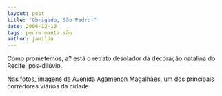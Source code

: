 ```yaml
---
layout: post
title: "Obrigado, São Pedro!"
date: 2006-12-19
tags: pedro manta,são
author: jamildo
---
```

Como prometemos, a? est&aacute; o retrato desolador da decora&ccedil;&atilde;o natalina do Recife, p&oacute;s-dil&uacute;vio.

Nas fotos, imagens da Avenida Agamenon Magalh&atilde;es, um dos principais corredores vi&aacute;rios da cidade.
